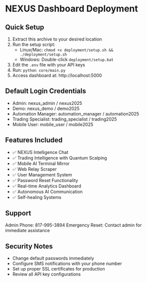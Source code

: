 # NEXUS Dashboard Deployment

## Quick Setup

1. Extract this archive to your desired location
2. Run the setup script:
   - Linux/Mac: `chmod +x deployment/setup.sh && ./deployment/setup.sh`
   - Windows: Double-click `deployment/setup.bat`
3. Edit the `.env` file with your API keys
4. Run: `python core/main.py`
5. Access dashboard at: http://localhost:5000

## Default Login Credentials

- Admin: nexus_admin / nexus2025
- Demo: nexus_demo / demo2025
- Automation Manager: automation_manager / automation2025
- Trading Specialist: trading_specialist / trading2025
- Mobile User: mobile_user / mobile2025

## Features Included

- ✅ NEXUS Intelligence Chat
- ✅ Trading Intelligence with Quantum Scalping
- ✅ Mobile AI Terminal Mirror
- ✅ Web Relay Scraper
- ✅ User Management System
- ✅ Password Reset Functionality
- ✅ Real-time Analytics Dashboard
- ✅ Autonomous AI Communication
- ✅ Self-healing Systems

## Support

Admin Phone: 817-995-3894
Emergency Reset: Contact admin for immediate assistance

## Security Notes

- Change default passwords immediately
- Configure SMS notifications with your phone number
- Set up proper SSL certificates for production
- Review all API key configurations
